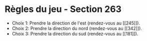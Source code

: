 # Règles du jeu - Section 263

- Choix 1: Prendre la direction de l'est (rendez-vous au [[245]]).
- Choix 2: Prendre la direction du nord (rendez-vous au [[342]]).
- Choix 3: Prendre la direction du sud (rendez-vous au [[181]]).